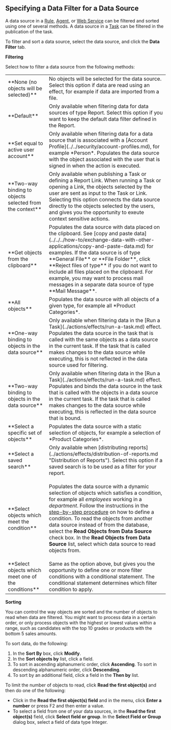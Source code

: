 ## Specifying a Data Filter for a Data Source

A data source in a [Rule](../../object-class/modify-an-object--or-identifier-domain/rules.md), [Agent](../../agents.md), or [Web Service](../../web-services.md) can be filtered and sorted using one of several methods. A data source in a [Task](../../tasks.md) can be filtered in the publication of the task.

To filter and sort a data source, select the data source, and click the **Data Filter** tab.

**Filtering**

Select how to filter a data source from the following methods:

<table style="WIDTH: 100%">

<tbody>

<tr>

<td>**None (no objects will be selected)**</td>

<td>No objects will be selected for the data source. Select this option if data are read using an effect, for example if data are imported from a file.</td>

</tr>

<tr>

<td>**Default**</td>

<td>Only available when filtering data for data sources of type Report. Select this option if you want to keep the default data filter defined in the Report.</td>

</tr>

<tr>

<td>**Set equal to active user account**</td>

<td>Only available when filtering data for a data source that is associated with a [Account Profile](../../security/account-profiles.md), for example *Person*. Populates the data source with the object associated with the user that is signed in when the action is executed.</td>

</tr>

<tr>

<td>**Two-way binding to objects selected from the context**</td>

<td>Only available when publishing a Task or defining a Report Link. When running a Task or opening a Link, the objects selected by the user are sent as input to the Task or Link. Selecting this option connects the data source directly to the objects selected by the users, and gives you the opportunity to exeute context sensitive actions.</td>

</tr>

<tr>

<td>**Get objects from the clipboard**</td>

<td>Populates the data source with data placed on the clipboard. See [copy and paste data](../../../how-to/exchange-data-with-other-applications/copy-and-paste-data.md) for examples. If the data source is of type **General File** or **File Folder**, click **Reject files of type** if you do not want to include all files placed on the clipboard. For example, you may want to process mail messages in a separate data source of type **Mail Message**.</td>

</tr>

<tr>

<td>**All objects**</td>

<td>Populates the data source with all objects of a given type, for example all *Product Categories*.</td>

</tr>

<tr>

<td>**One-way binding to objects in the data source**</td>

<td>Only available when filtering data in the [Run a Task](../actions/effects/run-a-task.md) effect. Populates the data source in the task that is called with the same objects as a data source in the current task. If the task that is called makes changes to the data source while executing, this is not reflected in the data source used for filtering.</td>

</tr>

<tr>

<td>**Two-way binding to objects in the data source**</td>

<td>Only available when filtering data in the [Run a Task](../actions/effects/run-a-task.md) effect. Populates and binds the data source in the task that is called with the objects in a data source in the current task. If the task that is called makes changes to the data source while executing, this is reflected in the data source that is bound.</td>

</tr>

<tr>

<td>**Select a specific set of objects**</td>

<td>Populates the data source with a static selection of objects, for example a selection of *Product Categories*.</td>

</tr>

<tr>

<td>**Select a saved search**</td>

<td>Only available when [distributing reports](../actions/effects/distribution-of-reports.md "Distribution of Reports"). Select this option if a saved search is to be used as a filter for your report.</td>

</tr>

<tr>

<td>**Select objects which meet the condition**</td>

<td>

Populates the data source with a dynamic selection of objects which satisfies a condition, for example all *employees* working in a *department*. Follow the instructions in the [step-by-step procedure](../../common-concepts/conditions.md) on how to define a condition. To read the objects from another data source instead of from the database, select the **Read Objects from Data Source** check box. In the **Read Objects from Data Source** list, select which data source to read objects from.

</td>

</tr>

<tr>

<td>**Select objects which meet one of the conditions**</td>

<td>Same as the option above, but gives you the opportunity to define one or more filter conditions with a conditional statement. The conditional statement determines which filter condition to apply.</td>

</tr>

</tbody>

</table>

**Sorting**

You can control the way objects are sorted and the number of objects to read when data are filtered. You might want to process data in a certain order, or only process objects with the highest or lowest values within a range, such as candidates with the top 10 grades or products with the bottom 5 sales amounts.

To sort data, do the following:

1.  In the **Sort By** box, click **Modify**.
2.  In the **Sort objects by** list, click a field.
3.  To sort in ascending alphanumeric order, click **Ascending**. To sort in descending alphanumeric order, click **Descending**.
4.  To sort by an additional field, click a field in the **Then by** list.

To limit the number of objects to read, click **Read the first object(s)** and then do one of the following:

*   Click in the **Read the first object(s) field** and in the menu, click **Enter a number** or press F2 and then enter a value.
*   To select a field from one of your data sources, in the **Read the first object(s)** field, click **Select field or group**. In the **Select Field or Group** dialog box, select a field of data type Integer.